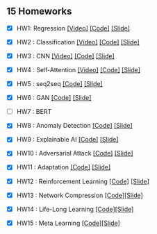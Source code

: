 ## 15 Homeworks

  - [x] HW1: Regression [[Video]](https://youtu.be/cFIImk_yBTg) 
[[Code]](https://github.com/datawhalechina/leedl-tutorial/blob/master/Homework/HW1_Regression/HW1_Regression.ipynb) 
[[Slide]](https://github.com/datawhalechina/leedl-tutorial/blob/master/Homework/HW1_Regression/HW1_Regression.pdf)

  - [x] HW2 : Classification [[Video]](https://youtu.be/FxuPF4vjga4)
[[Code]](https://github.com/datawhalechina/leedl-tutorial/blob/master/Homework/HW2_Classification/HW2_Classification.ipynb) 
[[Slide]](https://github.com/datawhalechina/leedl-tutorial/blob/master/Homework/HW2_Classification/HW2_Classification.pdf)

  - [x] HW3 : CNN [[Video]](https://youtu.be/GXLwjQ_O50g)
[[Code]](https://github.com/datawhalechina/leedl-tutorial/blob/master/Homework/HW3_CNN/HW3_CNN.ipynb) 
[[Slide]](https://github.com/datawhalechina/leedl-tutorial/blob/master/Homework/HW3_CNN/HW3_CNN.pdf)

  - [x] HW4 : Self-Attention [[Video]](https://youtu.be/-KbD40w9-Io) 
[[Code]](https://github.com/datawhalechina/leedl-tutorial/blob/master/Homework/HW4_Self-Attention/HW4_Self-Attention.ipynb) 
[[Slide]](https://github.com/datawhalechina/leedl-tutorial/blob/master/Homework/HW4_Self-Attention/HW4_Self-Attention.pdf)

  - [x] HW5 : seq2seq [[Code]](https://github.com/qiwang067/easy_ml_book/blob/master/Homework/HW5_seq2seq/HW05_seq2seq.ipynb)
[[Slide]](https://github.com/datawhalechina/leedl-tutorial/blob/master/Homework/HW5_seq2seq/HW05.pdf)

  - [x] HW6 : GAN [[Code]](https://github.com/datawhalechina/leedl-tutorial/blob/master/Homework/HW6_GAN/HW06_GAN.ipynb)
[[Slide]](https://github.com/datawhalechina/leedl-tutorial/blob/master/Homework/HW6_GAN/HW06.pdf)

  - [ ] HW7 : BERT

  - [x] HW8 : Anomaly Detection [[Code]](https://github.com/datawhalechina/leedl-tutorial/blob/master/Homework/HW8_AbnormalDetect/HW08_AbnormalDetect.ipynb) 
[[Slide]](https://github.com/datawhalechina/leedl-tutorial/blob/master/Homework/HW8_AbnormalDetect/HW08.pdf)
  
  - [x] HW9 : Explainable AI [[Code]](https://github.com/datawhalechina/leedl-tutorial/blob/master/Homework/HW9_ExplainableAI/HW09-ExplainableAI.ipynb)
[[Slide]](https://github.com/datawhalechina/leedl-tutorial/blob/master/Homework/HW9_ExplainableAI/HW09.pdf)
  
  - [x] HW10 : Adversarial Attack [[Code]](https://github.com/datawhalechina/leedl-tutorial/blob/master/Homework/HW10_AdversarialAttack/HW10-AdversarialAttack.ipynb)
[[Slide]](https://github.com/datawhalechina/leedl-tutorial/blob/master/Homework/HW10_AdversarialAttack/HW10.pdf)
  
  - [x] HW11 : Adaptation [[Code]](https://github.com/datawhalechina/leedl-tutorial/blob/master/Homework/HW11_Adaptation/HW11-Adaptation.ipynb)
[[Slide]](https://github.com/datawhalechina/leedl-tutorial/blob/master/Homework/HW11_Adaptation/HW11-Adaptation.pdf)
  
  - [x] HW12 : Reinforcement Learning [[Code]](https://github.com/datawhalechina/leedl-tutorial/blob/master/Homework/HW12_RL/HW12-RL.ipynb)
[[Slide]](https://github.com/datawhalechina/leedl-tutorial/blob/master/Homework/HW12_RL/HW12-RL.pdf)
  
  - [x] HW13 : Network Compression [[Code]](https://github.com/datawhalechina/leedl-tutorial/blob/master/Homework/HW13_NetworkCompress/HW13-networkCompress.ipynb)[[Slide]](https://github.com/datawhalechina/leedl-tutorial/blob/master/Homework/HW13_NetworkCompress/HW13.pdf)
 
  - [x] HW14 : Life-Long Learning [[Code]](https://github.com/datawhalechina/leedl-tutorial/blob/master/Homework/HW14_LifeLongML/HW14-LifeLongMachineLearning.ipynb)[[Slide]](https://github.com/datawhalechina/leedl-tutorial/blob/master/Homework/HW14_LifeLongML/HW14.pdf)
  
  - [x] HW15 : Meta Learning [[Code]](https://github.com/datawhalechina/leedl-tutorial/blob/master/Homework/HW15_MetaLearning/HW15-MetaLearning.ipynb)[[Slide]](https://github.com/datawhalechina/leedl-tutorial/blob/master/Homework/HW15_MetaLearning/HW15.pdf)
